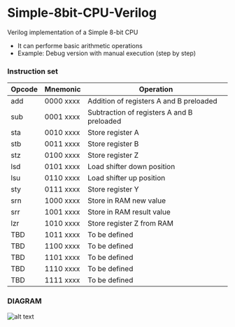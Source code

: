 # Simple-8bit-CPU-Verilog
Verilog implementation of a Simple 8-bit CPU
 - It can performe basic arithmetic operations
 - Example: Debug version with manual execution (step by step)
 
### Instruction set 
| Opcode | Mnemonic | Operation |
| ------------- | ------------- | ------------- |  
| add  | 0000 xxxx  | Addition of registers A and B preloaded|
| sub  | 0001 xxxx  | Subtraction of registers A and B preloaded|
| sta  | 0010 xxxx  | Store register A|
| stb  | 0011 xxxx  | Store register B|
| stz  | 0100 xxxx  | Store register Z|
| lsd  | 0101 xxxx  | Load shifter down position|
| lsu  | 0110 xxxx  | Load shifter up position|
| sty  | 0111 xxxx  | Store register Y|
| srn  | 1000 xxxx  | Store in RAM new value|
| srr  | 1001 xxxx  | Store in RAM result value|
| lzr  | 1010 xxxx  | Store register Z from RAM|
| TBD  | 1011 xxxx  | To be defined|
| TBD  | 1100 xxxx  | To be defined|
| TBD  | 1101 xxxx  | To be defined|
| TBD  | 1110 xxxx  | To be defined|
| TBD  | 1111 xxxx  | To be defined|
 
### DIAGRAM
 
![alt text](https://github.com/viCppDev/Simple-8bit-CPU-Verilog/blob/feature/ControlUnit/diagram.jpg?raw=true)